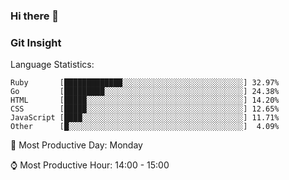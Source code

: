 ### Hi there 👋
<!--START_SECTION:GitInsights-->
### Git Insight

Language Statistics:
```
Ruby       [█████████████░░░░░░░░░░░░░░░░░░░░░░░░░░░] 32.97%
Go         [█████████░░░░░░░░░░░░░░░░░░░░░░░░░░░░░░░] 24.38%
HTML       [█████░░░░░░░░░░░░░░░░░░░░░░░░░░░░░░░░░░░] 14.20%
CSS        [█████░░░░░░░░░░░░░░░░░░░░░░░░░░░░░░░░░░░] 12.65%
JavaScript [████░░░░░░░░░░░░░░░░░░░░░░░░░░░░░░░░░░░░] 11.71%
Other      [█░░░░░░░░░░░░░░░░░░░░░░░░░░░░░░░░░░░░░░░]  4.09%
```

📅 Most Productive Day: Monday

⌚️ Most Productive Hour: 14:00 - 15:00
<!--END_SECTION:GitInsights-->

<!--
**awcodify/awcodify** is a ✨ _special_ ✨ repository because its `README.md` (this file) appears on your GitHub profile.

Here are some ideas to get you started:

- 🔭 I’m currently working on ...
- 🌱 I’m currently learning ...
- 👯 I’m looking to collaborate on ...
- 🤔 I’m looking for help with ...
- 💬 Ask me about ...
- 📫 How to reach me: ...
- 😄 Pronouns: ...
- ⚡ Fun fact: ...
-->

